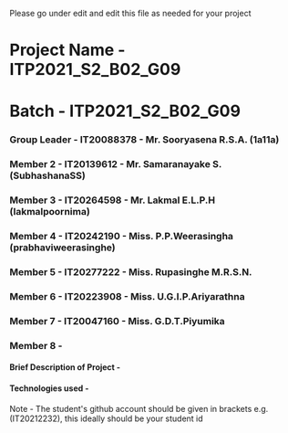 Please go under edit and edit this file as needed for your project

# Project Name - ITP2021_S2_B02_G09
# Batch - ITP2021_S2_B02_G09
### Group Leader - IT20088378 - Mr. Sooryasena R.S.A. (1a11a)
### Member 2 - IT20139612 - Mr. Samaranayake S. (SubhashanaSS)
### Member 3 - IT20264598 - Mr. Lakmal E.L.P.H (lakmalpoornima)
### Member 4 - IT20242190 - Miss. P.P.Weerasingha (prabhaviweerasinghe)
### Member 5 - IT20277222 - Miss. Rupasinghe M.R.S.N.
### Member 6 - IT20223908 - Miss. U.G.I.P.Ariyarathna
### Member 7 - IT20047160 - Miss. G.D.T.Piyumika
### Member 8 - 

#### Brief Description of Project - 
#### Technologies used - 

Note - The student's github account should be given in brackets e.g. (IT20212232), this ideally should be your student id 

